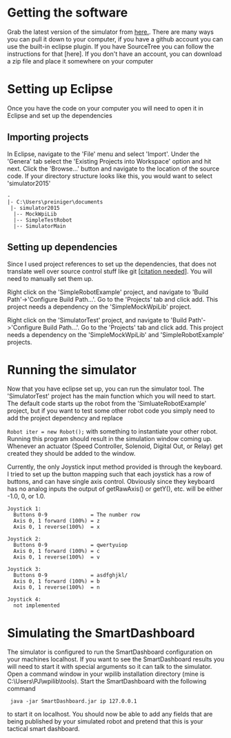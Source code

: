 # Getting the software
Grab the latest version of the simulator from [here.](https://github.com/pjreiniger/snobot2015).  There are many ways you can pull it down to your computer, if you have a github account you can use the built-in eclipse plugin.  If you have SourceTree you can follow the instructions for that [here].  If you don't have an account, you can download a zip file and place it somewhere on your computer

# Setting up Eclipse
Once you have the code on your computer you will need to open it in Eclipse and set up the dependencies

## Importing projects
In Eclipse, navigate to the 'File' menu and select 'Import'.  Under the 'Genera' tab select the 'Existing Projects into Workspace' option and hit next. Click the 'Browse...' button and navigate to the location of the source code.  If your directory structure looks like this, you would want to select 'simulator2015'

    -
    |- C:\Users\preiniger\documents  
     |- simulator2015  
      |-- MockWpiLib  
      |-- SimpleTestRobot  
      |-- SimulatorMain  

## Setting up dependencies
Since I used project references to set up the dependencies, that does not translate well over source control stuff like git [[citation needed](http://xkcd.com/285/)].  You will need to manually set them up.

Right click on the 'SimpleRobotExample' project, and navigate to 'Build Path'->'Configure Build Path...'.  Go to the 'Projects' tab and click add.  This project needs a dependency on the 'SimpleMockWpiLib' project.

Right click on the 'SimulatorTest' project, and navigate to 'Build Path'->'Configure Build Path...'.  Go to the 'Projects' tab and click add.  This project needs a dependency on the 'SimpleMockWpiLib' and  'SimpleRobotExample' projects.

# Running the simulator
Now that you have eclipse set up, you can run the simulator tool.  The 'SimulatorTest' project has the main function which you will need to start.  The default code starts up the robot from the 'SimluateRobotExample' project, but if you want to test some other robot code you simply need to add the project dependency and replace 

`Robot iter = new Robot();`
with something to instantiate your other robot.  Running this program should result in the simulation window coming up.  Whenever an actuator (Speed Controller, Solenoid, Digital Out, or Relay) get created they should be added to the window.  

Currently, the only Joystick input method provided is through the keyboard.  I tried to set up the button mapping such that each joystick has a row of buttons, and can have single axis control.  Obviously since they keyboard has no analog inputs the output of getRawAxis() or getY(), etc. will be either -1.0, 0, or 1.0.

    Joystick 1:
      Buttons 0-9              = The number row
      Axis 0, 1 forward (100%) = z
      Axis 0, 1 reverse(100%)  = x

    Joystick 2:
      Buttons 0-9              = qwertyuiop
      Axis 0, 1 forward (100%) = c
      Axis 0, 1 reverse(100%)  = v

    Joystick 3:
      Buttons 0-9              = asdfghjkl/
      Axis 0, 1 forward (100%) = b
      Axis 0, 1 reverse(100%)  = n

    Joystick 4:
      not implemented
  
# Simulating the SmartDashboard
The simulator is configured to run the SmartDashboard configuration on your machines localhost.  If you want to see the SmartDashboard results you will need to start it with special arguments so it can talk to the simulator.  Open a command window in your wpilib installation directory (mine is C:\Users\PJ\wpilib\tools).  Start the SmartDashboard with the following command

     java -jar SmartDashboard.jar ip 127.0.0.1

to start it on localhost.  You should now be able to add any fields that are being published by your simulated robot and pretend that this is your tactical smart dashboard.